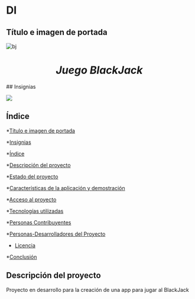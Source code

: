 # DI

## Título e imagen de portada
![bj](https://github.com/user-attachments/assets/d3c254d6-82cb-4394-b500-6bef213f4362)
<h1 align="center"> <em> Juego BlackJack </em> </h1>
## Insignias
<p align="left">
   <img src="https://img.shields.io/badge/STATUS-EN%20DESAROLLO-green">
   </p>

## Índice

*[Título e imagen de portada](#Título-e-imagen-de-portada)

*[Insignias](#insignias)

*[Índice](#índice)

*[Descripción del proyecto](#descripción-del-proyecto)

*[Estado del proyecto](#Estado-del-proyecto)

*[Características de la aplicación y demostración](#Características-de-la-aplicación-y-demostración)

*[Acceso al proyecto](#acceso-proyecto)

*[Tecnologías utilizadas](#tecnologías-utilizadas)

*[Personas Contribuyentes](#personas-contribuyentes)

*[Personas-Desarrolladores del Proyecto](#personas-desarrolladores)

* [Licencia](#licencia)

*[Conclusión](#conclusión)
   
## Descripción del proyecto 

<p align="justify">
Proyecto en desarrollo para la creación de una app para jugar al BlackJack
</p>

